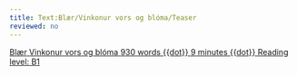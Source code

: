 ```yaml
---
title: Text:Blær/Vinkonur vors og blóma/Teaser
reviewed: no
---
```


<a href="{{fullurl:Blær/Vinkonur_vors_og_blóma}}" class="frontpage-box-with-image"><span class="frontpage-box-description">
<span class="div">
<span class="div frontpage-box-author">Blær</span>
<span class="div frontpage-box-title">Vinkonur vors og blóma</span>
<span class="div frontpage-box-subtitle">930 words {{dot}} 9 minutes {{dot}} Reading level: B1</span>
</span>
</span><!--
--><span class="div frontpage-box-image" style="background-image:url({{fullurl:Special:Redirect/file/Blær_–_Lunga_17669.jpeg|height=200}})"></span><!--
-->
</a>

